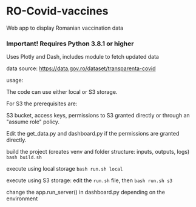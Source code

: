 # RO-Covid-vaccines
Web app to display Romanian vaccination data

### Important! Requires Python 3.8.1 or higher

Uses Plotly and Dash, includes module to fetch updated data


data source: https://data.gov.ro/dataset/transparenta-covid

usage:

The code can use either local or S3 storage. 

For S3 the prerequisites are: 

S3 bucket, access keys, permissions to S3 granted directly or through an "assume role" policy. 

Edit the get_data.py and dashboard.py if the permissions are granted directly.

build the project (creates venv and folder structure: inputs, outputs, logs)
`bash build.sh`

execute using local storage
`bash run.sh local`

execute using S3 storage: edit the `run.sh` file, then
`bash run.sh s3`

change the app.run_server() in dashboard.py depending on the environment
